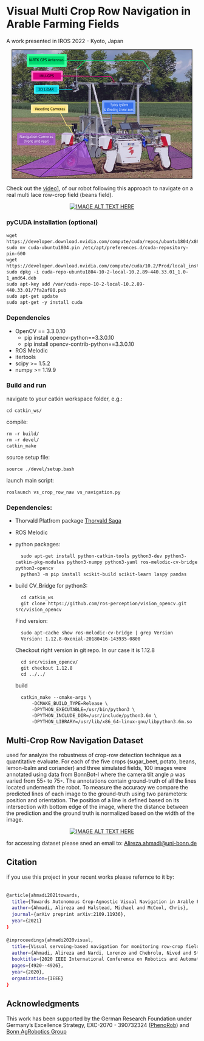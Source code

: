        
# Visual Multi Crop Row Navigation in Arable Farming Fields      

A work presented in IROS 2022 - Kyoto, Japan

<div align="center">
	<img src="data/motivation.png" alt="BonnBot" height="340" title="BonnBot"/>
</div>

Check out the [video1](https://youtu.be/z2Cb2FFZ2aU?t=43), of our robot following this approach to navigate on a real multi lace row-crop field (beans field).
<div align="center">
	
[![IMAGE ALT TEXT HERE](https://img.youtube.com/vi/z2Cb2FFZ2aU/0.jpg)](https://www.youtube.com/watch?v=z2Cb2FFZ2aU)
	
</div>

### pyCUDA installation (optional)

	wget https://developer.download.nvidia.com/compute/cuda/repos/ubuntu1804/x86_64$
	sudo mv cuda-ubuntu1804.pin /etc/apt/preferences.d/cuda-repository-pin-600
	wget https://developer.download.nvidia.com/compute/cuda/10.2/Prod/local_install$
	sudo dpkg -i cuda-repo-ubuntu1804-10-2-local-10.2.89-440.33.01_1.0-1_amd64.deb
	sudo apt-key add /var/cuda-repo-10-2-local-10.2.89-440.33.01/7fa2af80.pub
	sudo apt-get update
	sudo apt-get -y install cuda

### Dependencies
- OpenCV == 3.3.0.10
    - pip install opencv-python==3.3.0.10
    - pip install opencv-contrib-python==3.3.0.10
- ROS Melodic
- itertools
- scipy >= 1.5.2
- numpy >= 1.19.9

### Build and run

navigate to your catkin workspace folder, e.g.:
  
    cd catkin_ws/
    
compile:

    rm -r build/
    rm -r devel/
    catkin_make
    
source setup file:

    source ./devel/setup.bash
    
    
launch main script:

    roslaunch vs_crop_row_nav vs_navigation.py
    

### Dependencies:
- Thorvald Platfrom package [Thorvald Saga](https://www.nmbu.no/en/faculty/realtek/research/groups/roboticsandcontrol/thorvaldinstall/node/34632)
- ROS Melodic
- python packages:

        sudo apt-get install python-catkin-tools python3-dev python3-catkin-pkg-modules python3-numpy python3-yaml ros-melodic-cv-bridge python3-opencv
        python3 -m pip install scikit-build scikit-learn laspy pandas
- build CV_Bridge for python3:

        cd catkin_ws
        git clone https://github.com/ros-perception/vision_opencv.git src/vision_opencv

    Find version:
    
        sudo apt-cache show ros-melodic-cv-bridge | grep Version
        Version: 1.12.8-0xenial-20180416-143935-0800
    
    Checkout right version in git repo. In our case it is 1.12.8

        cd src/vision_opencv/
        git checkout 1.12.8
        cd ../../

    build

        catkin_make --cmake-args \
            -DCMAKE_BUILD_TYPE=Release \
            -DPYTHON_EXECUTABLE=/usr/bin/python3 \
            -DPYTHON_INCLUDE_DIR=/usr/include/python3.6m \
            -DPYTHON_LIBRARY=/usr/lib/x86_64-linux-gnu/libpython3.6m.so
	    
## Multi-Crop Row Navigation Dataset

used for analyze the robustness of crop-row detection
technique as a quantitative evaluate. For each of the
five crops (sugar_beet, potato, beans, lemon-balm and coriander) and three
simulated fields, 100 images were annotated using data from
BonnBot-I where the camera tilt angle ρ was varied from 55◦
to 75◦. The annotations contain ground-truth of all the lines
located underneath the robot. 
To measure the accuracy we compare the predicted lines of each image to the ground-truth
using two parameters: position and orientation. The position
of a line is defined based on its intersection with bottom edge
of the image, where the distance between the prediction and
the ground truth is normalized based on the width of the
image.

<div align="center">
	
[![IMAGE ALT TEXT HERE](https://)](https://)
	
</div>

for accessing dataset please sned an email to: Alireza.ahmadi@uni-bonn.de 

## Citation 
if you use this project in your recent works please refernce to it by:

```bash

@article{ahmadi2021towards,
  title={Towards Autonomous Crop-Agnostic Visual Navigation in Arable Fields},
  author={Ahmadi, Alireza and Halstead, Michael and McCool, Chris},
  journal={arXiv preprint arXiv:2109.11936},
  year={2021}
}

@inproceedings{ahmadi2020visual,
  title={Visual servoing-based navigation for monitoring row-crop fields},
  author={Ahmadi, Alireza and Nardi, Lorenzo and Chebrolu, Nived and Stachniss, Cyrill},
  booktitle={2020 IEEE International Conference on Robotics and Automation (ICRA)},
  pages={4920--4926},
  year={2020},
  organization={IEEE}
}
```

## Acknowledgments
This work has been supported by the German Research Foundation under Germany’s Excellence Strategy, EXC-2070 - 390732324 ([PhenoRob](http://www.phenorob.de/)) and [Bonn AgRobotics Group](http://agrobotics.uni-bonn.de/)
